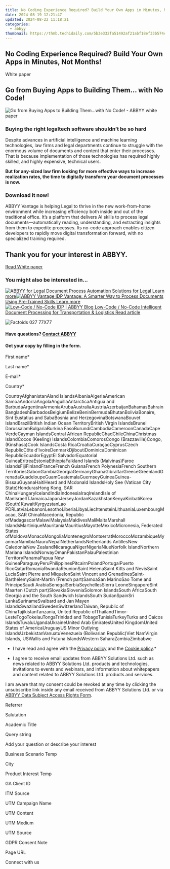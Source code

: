 ```yaml
---
title: No Coding Experience Required? Build Your Own Apps in Minutes, Not Months!
date: 2024-08-19 12:21:47
updated: 2024-08-22 11:18:21
categories:
  - abbyy
thumbnail: https://thmb.techidaily.com/5b3e332fa51492af21abf18ef33b574cc8cc906108c430d8c2e295ba6edd5cf6.jpg
---
```


## No Coding Experience Required? Build Your Own Apps in Minutes, Not Months!

White paper

## Go from Buying Apps to Building Them… with No Code!

![Go from Buying Apps to Building Them…with No Code! - ABBYY white paper](https://static1.abbyy.com/abbyycommedia/34813/129-go-from-buying-apps-to-building-them-en-262x340.png)

### Buying the right legaltech software shouldn’t be so hard

Despite advances in artificial intelligence and machine learning technologies, law firms and legal departments continue to struggle with the enormous volume of documents and content that enter their processes. That is because implementation of those technologies has required highly skilled, and highly expensive, technical users.

**But for any-sized law firm looking for more effective ways to increase realization rates, the time to digitally transform your document processes is now.**

### Download it now!

ABBYY Vantage is helping Legal to thrive in the new work-from-home environment while increasing efficiency both inside and out of the traditional office. It’s a platform that delivers AI skills to process legal documents—automatically reading, understanding, and extracting insights from them to expedite processes. Its no-code approach enables citizen developers to rapidly move digital transformation forward, with no specialized training required.

## Thank you for your interest in ABBYY.

[Read White paper](https://digital.abbyy.com/hubfs/documents/content/whitepaper-legal-gofrombuyingappstobuildingthem-en.pdf "Read White paper") 

### You might also be interested in...

[![ABBYY for Legal](https://static3.abbyy.com/abbyycommedia/31941/03c-legal-cases-corporate-departments.jpg) Document Process Automation Solutions for Legal Learn more](https://www.abbyy.com/solutions/legal/ "Document Process Automation Solutions for Legal")[![ABBYY Vantage IDP](https://static4.abbyy.com/abbyycommedia/34808/vantage-new-product-video.jpg) Vantage: A Smarter Way to Process Documents Using Pre-Trained Skills Learn more](https://www.abbyy.com/vantage/ "Vantage: A Smarter Way to Process Documents Using Pre-Trained Skills")[![Low-Code / No-Code IDP | ABBYY Blog](https://static1.abbyy.com/abbyycommedia/35071/skills-for-transportation2-cover-848x444.jpg) Low-Code / No-Code Intelligent Document Processing for Transportation & Logistics Read article](https://www.abbyy.com/blog/skills-for-transportation-and-logistics/ "Low-Code / No-Code Intelligent Document Processing for Transportation & Logistics") 

![Factoids 027 77X77](https://static4.abbyy.com/abbyycommedia/31652/factoids-027-77x77.svg)

#### Have questions? [Contact ABBYY](https://tools.techidaily.com/abbyy/products/)

#### Get your copy by filling in the form.

First name\*

Last name\*

E-mail\*

Сountry\*

СountryAfghanistanAland IslandsAlbaniaAlgeriaAmerican SamoaAndorraAngolaAnguillaAntarcticaAntigua and BarbudaArgentinaArmeniaArubaAustraliaAustriaAzerbaijanBahamasBahrainBangladeshBarbadosBelgiumBelizeBeninBermudaBhutanBoliviaBonaire, Sint Eustatius and SabaBosnia and HerzegovinaBotswanaBouvet IslandBrazilBritish Indian Ocean TerritoryBritish Virgin IslandsBrunei DarussalamBulgariaBurkina FasoBurundiCambodiaCameroonCanadaCape VerdeCayman IslandsCentral African RepublicChadChileChinaChristmas IslandCocos (Keeling) IslandsColombiaComorosCongo (Brazzaville)Congo, (Kinshasa)Cook IslandsCosta RicaCroatiaCuraçaoCyprusCzech RepublicCôte d'IvoireDenmarkDjiboutiDominicaDominican RepublicEcuadorEgyptEl SalvadorEquatorial GuineaEritreaEstoniaEthiopiaFalkland Islands (Malvinas)Faroe IslandsFijiFinlandFranceFrench GuianaFrench PolynesiaFrench Southern TerritoriesGabonGambiaGeorgiaGermanyGhanaGibraltarGreeceGreenlandGrenadaGuadeloupeGuamGuatemalaGuernseyGuineaGuinea-BissauGuyanaHaitiHeard and Mcdonald IslandsHoly See (Vatican City State)HondurasHong Kong, SAR ChinaHungaryIcelandIndiaIndonesiaIraqIrelandIsle of ManIsraelITJamaicaJapanJerseyJordanKazakhstanKenyaKiribatiKorea (South)KuwaitKyrgyzstanLao PDRLatviaLebanonLesothoLiberiaLibyaLiechtensteinLithuaniaLuxembourgMacao, SAR ChinaMacedonia, Republic ofMadagascarMalawiMalaysiaMaldivesMaliMaltaMarshall IslandsMartiniqueMauritaniaMauritiusMayotteMexicoMicronesia, Federated States ofMoldovaMonacoMongoliaMontenegroMontserratMoroccoMozambiqueMyanmarNamibiaNauruNepalNetherlandsNetherlands AntillesNew CaledoniaNew ZealandNicaraguaNigerNigeriaNiueNorfolk IslandNorthern Mariana IslandsNorwayOmanPakistanPalauPalestinian TerritoryPanamaPapua New GuineaParaguayPeruPhilippinesPitcairnPolandPortugalPuerto RicoQatarRomaniaRwandaRéunionSaint HelenaSaint Kitts and NevisSaint LuciaSaint Pierre and MiquelonSaint Vincent and GrenadinesSaint-BarthélemySaint-Martin (French part)SamoaSan MarinoSao Tome and PrincipeSaudi ArabiaSenegalSerbiaSeychellesSierra LeoneSingaporeSint Maarten (Dutch part)SlovakiaSloveniaSolomon IslandsSouth AfricaSouth Georgia and the South Sandwich IslandsSouth SudanSpainSri LankaSurinameSvalbard and Jan Mayen IslandsSwazilandSwedenSwitzerlandTaiwan, Republic of ChinaTajikistanTanzania, United Republic ofThailandTimor-LesteTogoTokelauTongaTrinidad and TobagoTunisiaTurkeyTurks and Caicos IslandsTuvaluUgandaUkraineUnited Arab EmiratesUnited KingdomUnited States of AmericaUruguayUS Minor Outlying IslandsUzbekistanVanuatuVenezuela (Bolivarian Republic)Viet NamVirgin Islands, USWallis and Futuna IslandsWestern SaharaZambiaZimbabwe

* I have read and agree with the [Privacy policy](https://tools.techidaily.com/abbyy/products/) and the [Cookie policy](https://tools.techidaily.com/abbyy/products/).\*

* I agree to receive email updates from ABBYY Solutions Ltd. such as news related to ABBYY Solutions Ltd. products and technologies, invitations to events and webinars, and information about whitepapers and content related to ABBYY Solutions Ltd. products and services.  
    
I am aware that my consent could be revoked at any time by clicking the unsubscribe link inside any email received from ABBYY Solutions Ltd. or via [ABBYY Data Subject Access Rights Form](https://tools.techidaily.com/abbyy/products/).

Referrer

Salutation

Academic Title

Query string

Add your question or describe your interest

Business Scenario Temp

City

Product Interest Temp

GA Client ID

ITM Source

UTM Campaign Name

UTM Content

UTM Medium

UTM Source

GDPR Consent Note

Page URL

Connect with us

<ins class="adsbygoogle"
     style="display:block"
     data-ad-format="autorelaxed"
     data-ad-client="ca-pub-7571918770474297"
     data-ad-slot="1223367746"></ins>



<ins class="adsbygoogle"
     style="display:block"
     data-ad-client="ca-pub-7571918770474297"
     data-ad-slot="8358498916"
     data-ad-format="auto"
     data-full-width-responsive="true"></ins>
